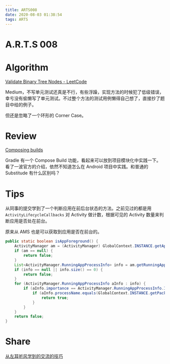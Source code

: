 ```yaml
---
title: ARTS008
date: 2020-08-03 01:38:54
tags: ARTS
---
```

# A.R.T.S 008
<!--more-->

# Algorithm

[Validate Binary Tree Nodes - LeetCode](https://leetcode.com/problems/validate-binary-tree-nodes/)

Medium，不写单元测试还真是不行，有些浮躁，实现方法的时候犯了低级错误，幸亏没有偷懒写了单元测试。不过整个方法的测试用例懒得自己想了，直接抄了题目中给的例子。

但还是忽略了一个环形的 Corner Case。


# Review

[Composing builds](https://docs.gradle.org/current/userguide/composite_builds.html)

Gradle 有一个 Compose Build 功能，看起来可以放到项目模块化中实践一下。看了一波官方的介绍，依然不知道怎么在 Android 项目中实践。和普通的 Substitude 有什么区别吗？

# Tips

从同事的提交学到了一个判断应用在前后台状态的方法。之前见过的都是用 `ActivityLifecycleCallbacks` 对 Activity 做计数，根据可见的 Activity 数量来判断应用是否处在前台。

原来从 AMS 也是可以获取到应用是否在前台的。

```java
public static boolean isAppForeground() {
    ActivityManager am = (ActivityManager) GlobalContext.INSTANCE.getApplication().getSystemService(Context.ACTIVITY_SERVICE);
    if (am == null) {
        return false;
    }
    List<ActivityManager.RunningAppProcessInfo> info = am.getRunningAppProcesses();
    if (info == null || info.size() == 0) {
        return false;
    }
    for (ActivityManager.RunningAppProcessInfo aInfo : info) {
        if (aInfo.importance == ActivityManager.RunningAppProcessInfo.IMPORTANCE_FOREGROUND) {
            if (aInfo.processName.equals(GlobalContext.INSTANCE.getPackageName())) {
                return true;
            }
        }
    }
    return false;
}
```

# Share

[从左耳听风学到的交流的技巧](/2020/08/03/CommunicationTips)
